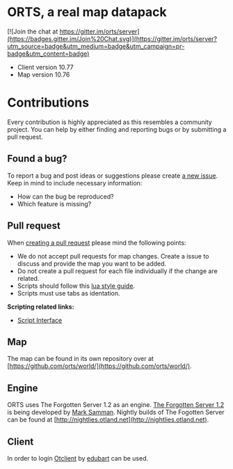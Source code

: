 # ORTS, a real map datapack

[![Join the chat at https://gitter.im/orts/server](https://badges.gitter.im/Join%20Chat.svg)](https://gitter.im/orts/server?utm_source=badge&utm_medium=badge&utm_campaign=pr-badge&utm_content=badge)
 * Client version 10.77
 * Map version 10.76

# Contributions
Every contribution is highly appreciated as this resembles a community project. You can help by either finding and reporting bugs or by submitting a pull request.

## Found a bug?
To report a bug and post ideas or suggestions please create [a new issue](https://github.com/orts/server/issues). Keep in mind to include necessary information:
 * How can the bug be reproduced?
 * Which feature is missing?

## Pull request
When [creating a pull request](https://github.com/orts/server/pulls) please mind the following points:
* We do not accept pull requests for map changes. Create a issue to discuss and provide the map you want to be added.
* Do not create a pull request for each file individually if the change are related.
* Scripts should follow this [lua style guide](https://github.com/Olivine-Labs/lua-style-guide).
* Scripts must use tabs as identation.

**Scripting related links:**
- [Script Interface](https://github.com/otland/forgottenserver/wiki/Script-Interface)

## Map
The map can be found in its own repository over at [https://github.com/orts/world/](https://github.com/orts/world/).

## Engine
ORTS uses The Forgotten Server 1.2 as an engine. [The Forgotten Server 1.2](https://github.com/otland/forgottenserver) is being developed by [Mark Samman](https://github.com/marksamman). Nightly builds of The Fogotten Server can be found at [http://nightlies.otland.net](http://nightlies.otland.net).

## Client
In order to login  [Otclient](https://github.com/edubart/otclient) by [edubart](https://github.com/edubart) can be used.
